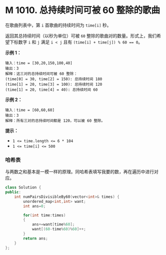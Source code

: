 # M 1010. 总持续时间可被 60 整除的歌曲

在歌曲列表中，第 `i` 首歌曲的持续时间为 `time[i]` 秒。

返回其总持续时间（以秒为单位）可被 `60` 整除的歌曲对的数量。形式上，我们希望下标数字 `i` 和 `j` 满足 `i < j` 且有 `(time[i] + time[j]) % 60 == 0`。

 

**示例 1：**

```
输入：time = [30,20,150,100,40]
输出：3
解释：这三对的总持续时间可被 60 整除：
(time[0] = 30, time[2] = 150): 总持续时间 180
(time[1] = 20, time[3] = 100): 总持续时间 120
(time[1] = 20, time[4] = 40): 总持续时间 60
```

**示例 2：**

```
输入：time = [60,60,60]
输出：3
解释：所有三对的总持续时间都是 120，可以被 60 整除。
```

 

**提示：**

- `1 <= time.length <= 6 * 104`
- `1 <= time[i] <= 500`



### 哈希表

与两数之和基本是一模一样的原理。同哈希表填写我要的数，再在遍历中进行对应。

```cpp
class Solution {
public:
    int numPairsDivisibleBy60(vector<int>& times) {
        unordered_map<int,int> want;
        int ans=0;

        for(int time:times)
        {
            ans+=want[time%60];
            want[(60-time%60)%60]++;
        }
        return ans;
    }
};
```

